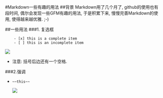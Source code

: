 #Markdown一些有趣的用法
##背景
Markdown用了几个月了, github的使用也有段时间, 偶尔会发现一些GFM有趣的用法, 于是积累下来, 慢慢完善Markdown的使用, 使得越来越优雅. ;-)

##一些用法
###1. 复选框

        - [x] this is a complete item
        - [ ] this is an incomplete item

    
   ![](http://7xnwxz.com1.z0.glb.clouddn.com/Screen%20Shot%202015-12-03%20at%205.56.14%20PM.png)
   
   - 注意: 括号后边还有一个空格.

###2.强调
- `~~this~~`

  ![](http://7xnwxz.com1.z0.glb.clouddn.com/qiangdiao.png)
  

